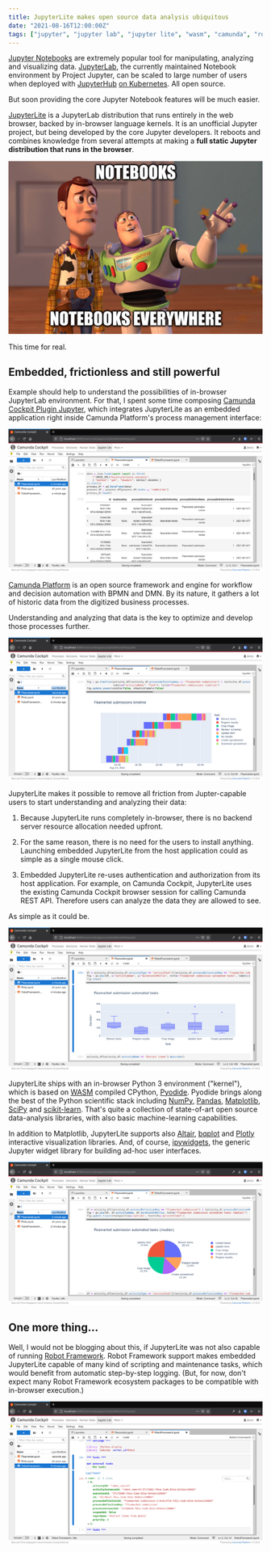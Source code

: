 ```yaml
---
title: JupyterLite makes open source data analysis ubiquitous
date: "2021-08-16T12:00:00Z"
tags: ["jupyter", "jupyter lab", "jupyter lite", "wasm", "camunda", "robot framework", "python", "rpa", "open source"]
---
```


[Jupyter Notebooks](https://jupyter.org/) are extremely popular tool for manipulating, analyzing and visualizing data. [JupyterLab](https://jupyterlab.readthedocs.io/en/latest/), the currently maintained Notebook environment by Project Jupyter, can be scaled to large number of users when deployed with [JupyterHub](https://jupyter.org/hub) [on Kubernetes](https://z2jh.jupyter.org/). All open source.

But soon providing the core Jupyter Notebook features will be much easier.

[JupyterLite](https://blog.jupyter.org/jupyterlite-jupyter-%EF%B8%8F-webassembly-%EF%B8%8F-python-f6e2e41ab3fa) is a JupyterLab distribution that runs entirely in the web browser, backed by in-browser language kernels. It is an unofficial Jupyter project, but being developed by the core Jupyter developers. It reboots and combines knowledge from several attempts at making a **full static Jupyter distribution that runs in the browser**.

![Notebooks, notebooks everywhre...](notebooks-everywhere.png)

This time for real.


Embedded, frictionless and still powerful
-----------------------------------------

Example should help to understand the possibilities of in-browser JupyterLab environment. For that, I spent some time composing [Camunda Cockpit Plugin Jupyter](https://github.com/datakurre/camunda-cockpit-plugin-jupyter), which integrates JupyterLite as an embedded application right inside Camunda Platform's process management interface:

![JupyterLite as a Camunda Cockpit plugin](fleamarket-data.png)

[Camunda Platform](https://camunda.com/products/camunda-platform/) is an open source framework and engine for workflow and decision automation with BPMN and DMN. By its nature, it gathers a lot of historic data from the digitized business processes.

Understanding and analyzing that data is the key to optimize and develop those processes further.

![Plotly timeline graph of run processes](fleamarket-timeline.png)

JupyterLite makes it possible to remove all friction from Jupter-capable users to start understanding and analyzing their data:

1. Because JupyterLite runs completely in-browser, there is no backend server resource allocation needed upfront.

2. For the same reason, there is no need for the users to install anything. Launching embedded JupyterLite from the host application could as simple as a single mouse click.

3. Embedded JupyterLite re-uses authentication and authorization from its host application. For example, on Camunda Cockpit, JupyterLite uses the existing Camunda Cockpit browser session for calling Camunda REST API. Therefore users can analyze the data they are allowed to see.

As simple as it could be.

![Plotly bars graph of run processes](fleamarket-bars.png)

JupyterLite ships with an in-browser Python 3 environment ("kernel"), which is based on [WASM](https://webassembly.org/) compiled CPython, [Pyodide](https://pyodide.org/en/stable/). Pyodide brings along the best of the Python scientific stack including [NumPy](https://numpy.org/), [Pandas](https://pandas.pydata.org/), [Matplotlib](https://matplotlib.org/), [SciPy](https://www.scipy.org/) and [scikit-learn](https://scikit-learn.org/stable/). That's quite a collection of state-of-art open source data-analysis libraries, with also basic machine-learning capabilities.

In addition to Matplotlib, JupyterLite supports also [Altair](https://altair-viz.github.io/), [bqplot](https://bqplot.readthedocs.io/en/latest/) and [Plotly](https://plotly.com/python/) interactive visualization libraries. And, of course, [ipywidgets](https://youtu.be/8IYbdshUd9c), the generic Jupyter widget library for building ad-hoc user interfaces.

![Plotly pie graph for visualizing process components](fleamarket-pie.png)


One more thing...
-----------------

Well, I would not be blogging about this, if JupyterLite was not also capable of running [Robot Framework](https://robotframework.org). Robot Framework support makes embedded JupyterLite capable of many kind of scripting and maintenance tasks, which would benefit from automatic step-by-step logging. (But, for now, don't expect many Robot Framework ecosystem packages to be compatible with in-browser execution.)

![Executing Robot Framework in-browser to fetch external task data from Camunda](fleamarket-robot.png)

